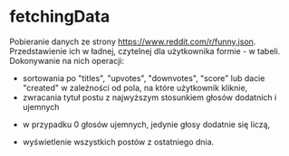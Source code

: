 # fetchingData

Pobieranie danych ze strony https://www.reddit.com/r/funny.json.
Przedstawienie ich w ładnej, czytelnej dla użytkownika formie - w tabeli. 
Dokonywanie na nich operacji:
* sortowania po "titles", "upvotes", "downvotes", "score" lub dacie "created" w zależności od pola, na które użytkownik kliknie, 
* zwracania tytuł postu z najwyższym stosunkiem głosów dodatnich i ujemnych 
- w przypadku 0 głosów ujemnych, jedynie głosy dodatnie się liczą,
* wyświetlenie wszystkich postów z ostatniego dnia. 

